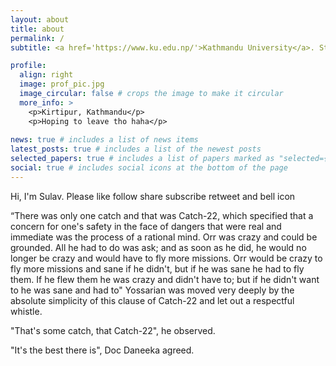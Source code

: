 ```yaml
---
layout: about
title: about
permalink: /
subtitle: <a href='https://www.ku.edu.np/'>Kathmandu University</a>. Student.

profile:
  align: right
  image: prof_pic.jpg
  image_circular: false # crops the image to make it circular
  more_info: >
    <p>Kirtipur, Kathmandu</p>
    <p>Hoping to leave tho haha</p>
    
news: true # includes a list of news items
latest_posts: true # includes a list of the newest posts
selected_papers: true # includes a list of papers marked as "selected={true}"
social: true # includes social icons at the bottom of the page
---
```


<p>Hi, I'm Sulav. Please like follow share subscribe retweet and bell icon</p> 

<p>“There was only one catch and that was Catch-22, which specified that a concern for one's safety in the face of dangers that were real and immediate was the process of a rational mind. Orr was crazy and could be grounded. All he had to do was ask; and as soon as he did, he would no longer be crazy and would have to fly more missions. Orr would be crazy to fly more missions and sane if he didn't, but if he was sane he had to fly them. If he flew them he was crazy and didn't have to; but if he didn't want to he was sane and had to" Yossarian was moved very deeply by the absolute simplicity of this clause of Catch-22 and let out a respectful whistle.</p>

<p>"That's some catch, that Catch-22", he observed.</p>

<p>"It's the best there is", Doc Daneeka agreed.</p>

